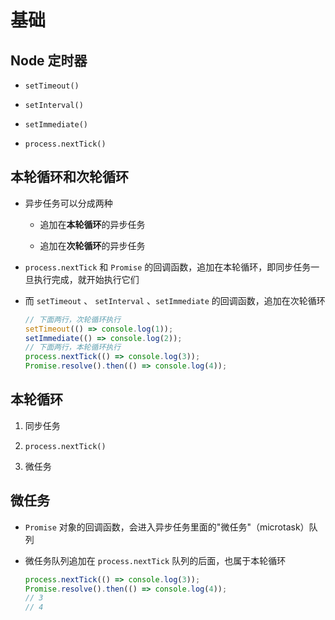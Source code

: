 # 基础

## Node 定时器

+ `setTimeout()`

+ `setInterval()`

+ `setImmediate()`

+ `process.nextTick()`

## 本轮循环和次轮循环

+ 异步任务可以分成两种

    + 追加在**本轮循环**的异步任务

    + 追加在**次轮循环**的异步任务

+ `process.nextTick` 和 `Promise` 的回调函数，追加在本轮循环，即同步任务一旦执行完成，就开始执行它们

+ 而 `setTimeout` 、 `setInterval` 、`setImmediate` 的回调函数，追加在次轮循环

    ```javascript
    // 下面两行，次轮循环执行
    setTimeout(() => console.log(1));
    setImmediate(() => console.log(2));
    // 下面两行，本轮循环执行
    process.nextTick(() => console.log(3));
    Promise.resolve().then(() => console.log(4));
    ```

## 本轮循环

1.  同步任务

2.  `process.nextTick()`

3.  微任务

## 微任务

+ `Promise` 对象的回调函数，会进入异步任务里面的"微任务"（microtask）队列

+ 微任务队列追加在 `process.nextTick` 队列的后面，也属于本轮循环

    ```javascript
    process.nextTick(() => console.log(3));
    Promise.resolve().then(() => console.log(4));
    // 3
    // 4
    ```
